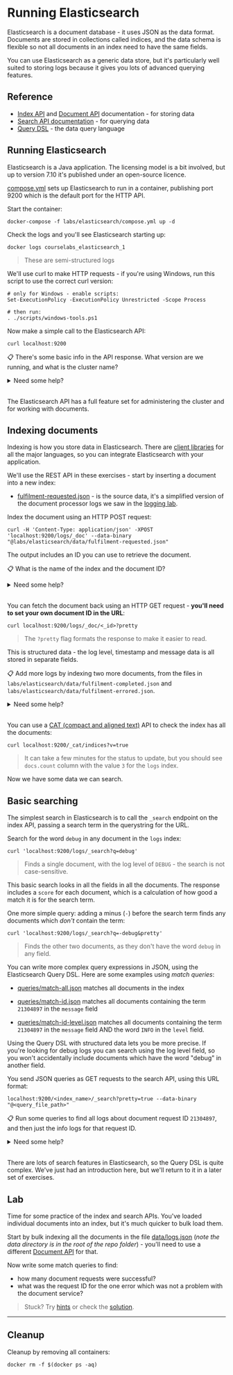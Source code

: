 # Running Elasticsearch

Elasticsearch is a document database - it uses JSON as the data format. Documents are stored in collections called indices, and the data schema is flexible so not all documents in an index need to have the same fields.

You can use Elasticsearch as a generic data store, but it's particularly well suited to storing logs because it gives you lots of advanced querying features.

## Reference

- [Index API](https://www.elastic.co/guide/en/elasticsearch/reference/current/indices.html) and [Document API](https://www.elastic.co/guide/en/elasticsearch/reference/current/docs.html) documentation - for storing data
- [Search API documentation](https://www.elastic.co/guide/en/elasticsearch/reference/current/search-search.html) - for querying data
- [Query DSL](https://www.elastic.co/guide/en/elasticsearch/reference/current/query-dsl.html) - the data query language


## Running Elasticsearch 

Elasticsearch is a Java application. The licensing model is a bit involved, but up to version 7.10 it's published under an open-source licence. 

[compose.yml](./compose.yml) sets up Elasticsearch to run in a container, publishing port 9200 which is the default port for the HTTP API.

Start the container:

```
docker-compose -f labs/elasticsearch/compose.yml up -d
```

Check the logs and you'll see Elasticsearch starting up:

```
docker logs courselabs_elasticsearch_1 
```

> These are semi-structured logs


We'll use curl to make HTTP requests - if you're using Windows, run this script to use the correct curl version:

```
# only for Windows - enable scripts:
Set-ExecutionPolicy -ExecutionPolicy Unrestricted -Scope Process

# then run:
. ./scripts/windows-tools.ps1
```

Now make a simple call to the Elasticsearch API:

```
curl localhost:9200
```

📋 There's some basic info in the API response. What version are we running, and what is the cluster name?

<details>
  <summary>Need some help?</summary>

The API response looks like this:

```
{
  "name" : "68d8e3d046c4",
  "cluster_name" : "elkstack",
  "cluster_uuid" : "9yypBMAjRNC0hjMkr-FrEw",
  "version" : {
    "number" : "7.10.2",
    "build_flavor" : "oss",
    "build_type" : "tar",
    "build_hash" : "747e1cc71def077253878a59143c1f785afa92b9",
    "build_date" : "2021-01-13T00:42:12.435326Z",
    "build_snapshot" : false,
    "lucene_version" : "8.7.0",
    "minimum_wire_compatibility_version" : "6.8.0",
    "minimum_index_compatibility_version" : "6.0.0-beta1"
  },
  "tagline" : "You Know, for Search"
}
```

The version number and cluster name are set in the Docker image - `7.10.2` and `elkstack`.

</details><br/>

The Elasticsearch API has a full feature set for administering the cluster and for working with documents.

## Indexing documents

Indexing is how you store data in Elasticsearch. There are [client libraries](https://www.elastic.co/guide/en/elasticsearch/client/community/current/index.html) for all the major languages, so you can integrate Elasticsearch with your application.

We'll use the REST API in these exercises - start by inserting a document into a new index:

- [fulfilment-requested.json](data/fulfilment-requested.json) - is the source data, it's a simplified version of the document processor logs we saw in the [logging lab](../logging/README.md).

Index the document using an HTTP POST request:

```
curl -H 'Content-Type: application/json' -XPOST 'localhost:9200/logs/_doc' --data-binary "@labs/elasticsearch/data/fulfilment-requested.json"
```

The output includes an ID you can use to retrieve the document.

📋 What is the name of the index and the document ID?

<details>
  <summary>Need some help?</summary>

The API response looks like this:

```
{
   "_index":"logs",
   "_type":"_doc",
   "_id":"ZODwunoBUFcX3q_Yl3rW",
   "_version":1,
   "result":"created",
   "_shards":{
      "total":2,
      "successful":1,
      "failed":0
   },
   "_seq_no":0,
   "_primary_term":1
}
```

The index name is `logs` - you don't need to create indices in advance, Elasticsearch will create them when you try to add documents.

The document ID is generated by Elasticsearch because we didn't specify an ID in the request. In this example it's `ZODwunoBUFcX3q_Yl3rW`.

</details><br/>

You can fetch the document back using an HTTP GET request - **you'll need to set your own document ID in the URL**:

```
curl localhost:9200/logs/_doc/<_id>?pretty
```

> The `?pretty` flag formats the response to make it easier to read.

This is structured data - the log level, timestamp and message data is all stored in separate fields.

📋 Add more logs by indexing two more documents, from the files in `labs/elasticsearch/data/fulfilment-completed.json` and `labs/elasticsearch/data/fulfilment-errored.json`.

<details>
  <summary>Need some help?</summary>

The POST requests are the same, only the path to the source file is different:

```
curl -H 'Content-Type: application/json' -XPOST 'localhost:9200/logs/_doc' --data-binary "@labs/elasticsearch/data/fulfilment-completed.json"

curl -H 'Content-Type: application/json' -XPOST 'localhost:9200/logs/_doc' --data-binary "@labs/elasticsearch/data/fulfilment-errored.json"
```

</details><br/>

You can use a [CAT (compact and aligned text)](https://www.elastic.co/guide/en/elasticsearch/reference/7.x/cat.html) API to check the index has all the documents:

```
curl localhost:9200/_cat/indices?v=true
```

> It can take a few minutes for the status to update, but you should see `docs.count` column with the value `3` for the `logs` index.

Now we have some data we can search.

## Basic searching

The simplest search in Elasticsearch is to call the `_search` endpoint on the index API, passing a search term in the querystring for the URL.

Search for the word `debug` in any document in the `logs` index:

```
curl 'localhost:9200/logs/_search?q=debug'
```

> Finds a single document, with the log level of `DEBUG` - the search is not case-sensitive.

This basic search looks in all the fields in all the documents. The response includes a `score` for each document, which is a calculation of how good a match it is for the search term.

One more simple query: adding a minus (`-`) before the search term finds any documents which _don't_ contain the term:

```
curl 'localhost:9200/logs/_search?q=-debug&pretty'
```

> Finds the other two documents, as they don't have the word `debug` in any field.


You can write more complex query expressions in JSON, using the Elasticsearch Query DSL. Here are some examples using _match queries_:

- [queries/match-all.json](queries/match-all.json) matches all documents in the index

- [queries/match-id.json](queries/match-id.json) matches all documents containing the term `21304897` in the `message` field

- [queries/match-id-level.json](queries/match-id-level.json) matches all documents containing the term `21304897` in the `message` field AND the word `INFO` in the `level` field.

Using the Query DSL with structured data lets you be more precise. If you're looking for debug logs you can search using the log level field, so you won't accidentally include documents which have the word "debug" in another field.

You send JSON queries as GET requests to the search API, using this URL format:

```
localhost:9200/<index_name>/_search?pretty=true --data-binary "@<query_file_path>"
```

📋 Run some queries to find all logs about document request ID `21304897`, and then just the info logs for that request ID.

<details>
  <summary>Need some help?</summary>

You can use the JSON files in the `queries` folder.

To find all logs for that ID:

```
curl -H 'Content-Type: application/json' localhost:9200/logs/_search?pretty=true --data-binary '@labs/elasticsearch/queries/match-id.json'
```

> Returns two matches, one info log and one debug.

To find just the info logs for that ID:

```
curl -H 'Content-Type: application/json' localhost:9200/logs/_search?pretty=true --data-binary '@labs/elasticsearch/queries/match-id-level.json'
```

> Returns a single match.

</details><br/>

There are lots of search features in Elasticsearch, so the Query DSL is quite complex. We've just had an introduction here, but we'll return to  it in a later set of exercises.

## Lab

Time for some practice of the index and search APIs. You've loaded individual documents into an index, but it's much quicker to bulk load them.

Start by bulk indexing all the documents in the file [data/logs.json](../../data/logs.json) (_note the data directory is in the root of the repo folder_) - you'll need to use a different [Document API](https://www.elastic.co/guide/en/elasticsearch/reference/current/docs.html) for that.

Now write some match queries to find:

- how many document requests were successful?
- what was the request ID for the one error which was not a problem with the document service?

> Stuck? Try [hints](hints.md) or check the [solution](solution.md).

___
## Cleanup

Cleanup by removing all containers:

```
docker rm -f $(docker ps -aq)
```